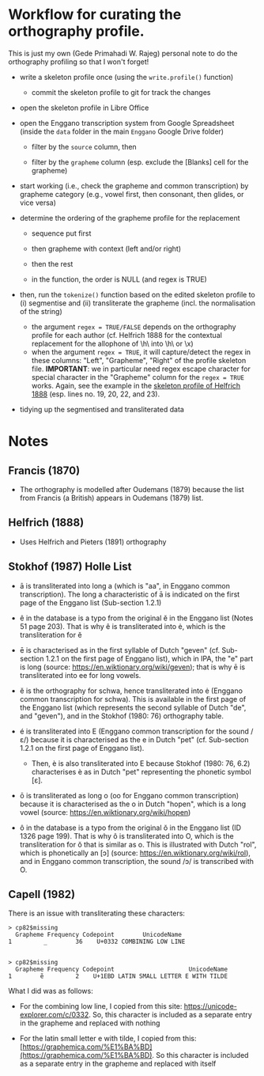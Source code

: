 # Workflow for curating the orthography profile.

This is just my own (Gede Primahadi W. Rajeg) personal note to do the orthography profiling so that I won't forget!

-   write a skeleton profile once (using the `write.profile()` function)

    -   commit the skeleton profile to git for track the changes

-   open the skeleton profile in Libre Office

-   open the Enggano transcription system from Google Spreadsheet (inside the `data` folder in the main `Enggano` Google Drive folder)

    -   filter by the `source` column, then

    -   filter by the `grapheme` column (esp. exclude the \[Blanks\] cell for the grapheme)

-   start working (i.e., check the grapheme and common transcription) by grapheme category (e.g., vowel first, then consonant, then glides, or vice versa)

-   determine the ordering of the grapheme profile for the replacement

    - sequence put first
    
    - then grapheme with context (left and/or right)
    
    - then the rest
    
    - in the function, the order is NULL (and regex is TRUE)

-   then, run the `tokenize()` function based on the edited skeleton profile to (i) segmentise and (ii) transliterate the grapheme (incl. the normalisation of the string)

    -   the argument `regex = TRUE/FALSE` depends on the orthography profile for each author (cf. Helfrich 1888 for the contextual replacement for the allophone of \h\ into \h\ or \x)
    -   when the argument `regex = TRUE`, it will capture/detect the regex in these columns: "Left", "Grapheme", "Right" of the profile skeleton file. **IMPORTANT**: we in particular need regex escape character for special character in the "Grapheme" column for the `regex = TRUE` works. Again, see the example in the [skeleton profile of Helfrich 1888](https://github.com/engganolang/enolex/blob/main/ortho/_08-helfrich1888_profile-skeleton.tsv "Helfrich (1888) skeleton profile") (esp. lines no. 19, 20, 22, and 23).

-   tidying up the segmentised and transliterated data

# Notes

## Francis (1870)

- The orthography is modelled after Oudemans (1879) because the list from Francis (a British) appears in Oudemans (1879) list.

## Helfrich (1888)

- Uses Helfrich and Pieters (1891) orthography

## Stokhof (1987) Holle List

- ā is transliterated into long a (which is "aa", in Enggano common transcription). The long a characteristic of ā is indicated on the first page of the Enggano list (Sub-section 1.2.1)

- ê in the database is a typo from the original ĕ in the Enggano list (Notes 51 page 203). That is why ê is transliterated into ė, which is the transliteration for ĕ

- ē is characterised as in the first syllable of Dutch "geven" (cf. Sub-section 1.2.1 on the first page of Enggano list), which in IPA, the "e" part is long (source: https://en.wiktionary.org/wiki/geven); that is why ē is transliterated into ee for long vowels.

- ĕ is the orthography for schwa, hence transliterated into ė (Enggano common transcription for schwa). This is available in the first page of the Enggano list (which represents the second syllable of Dutch "de", and "geven"), and in the Stokhof (1980: 76) orthography table. 

- é is transliterated into E (Enggano common transcription for the sound /ɛ/) because it is characterised as the e in Dutch "pet" (cf. Sub-section 1.2.1 on the first page of Enggano list).

  - Then, è is also transliterated into E because Stokhof (1980: 76, 6.2) characterises è as in Dutch "pet" representing the phonetic symbol [ɛ].

- ō is transliterated as long o (oo for Enggano common transcription) because it is characterised as the o in Dutch "hopen", which is a long vowel (source: https://en.wiktionary.org/wiki/hopen)

- ô in the database is a typo from the original ŏ in the Enggano list (ID 1326 page 199). That is why ô is transliterated into O, which is the transliteration for ŏ that is similar as o. This is illustrated with Dutch "rol", which is phonetically an [ɔ] (source: https://en.wiktionary.org/wiki/rol), and in Enggano common transcription, the sound /ɔ/ is transcribed with O.

## Capell (1982) 

There is an issue with transliterating these characters: 

```
> cp82$missing
  Grapheme Frequency Codepoint        UnicodeName
1         ̲        36    U+0332 COMBINING LOW LINE


```

```
> cp82$missing
  Grapheme Frequency Codepoint                     UnicodeName
1        ẽ         2    U+1EBD LATIN SMALL LETTER E WITH TILDE
```



What I did was as follows:
    
- For the combining low line, I copied from this site: https://unicode-explorer.com/c/0332. So, this character is included as a separate entry in the grapheme and replaced with nothing
      
- For the latin small letter e with tilde, I copied from this: [https://graphemica.com/%E1%BA%BD](https://graphemica.com/%E1%BA%BD). So this character is included as a separate entry in the grapheme and replaced with itself